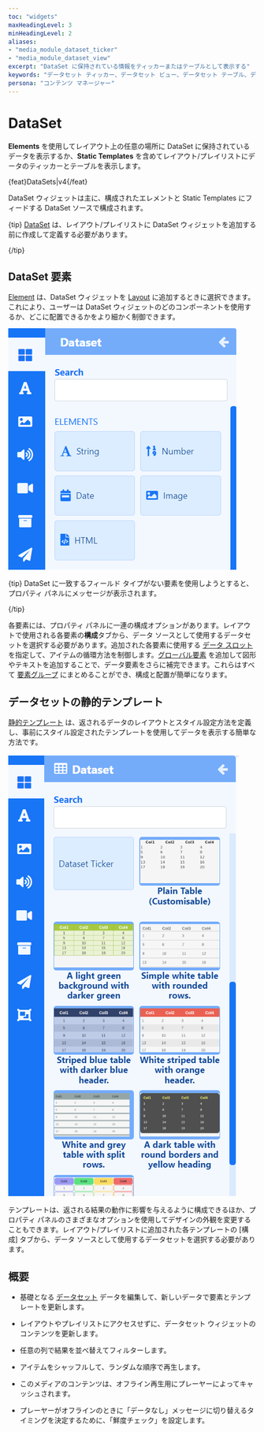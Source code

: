 ```yaml
---
toc: "widgets"
maxHeadingLevel: 3
minHeadingLevel: 2
aliases:
- "media_module_dataset_ticker"
- "media_module_dataset_view"
excerpt: "DataSet に保持されている情報をティッカーまたはテーブルとして表示する"
keywords: "データセット ティッカー、データセット ビュー、データセット テーブル、データセット エレメント、データセット テンプレート"
persona: "コンテンツ マネージャー"
---
```


# DataSet

**Elements** を使用してレイアウト上の任意の場所に DataSet に保持されているデータを表示するか、**Static Templates** を含めてレイアウト/プレイリストにデータのティッカーとテーブルを表示します。

{feat}DataSets|v4{/feat}

DataSet ウィジェットは主に、構成されたエレメントと Static Templates にフィードする DataSet ソースで構成されます。

{tip}
[DataSet](media_datasets.html) は、レイアウト/プレイリストに DataSet ウィジェットを追加する前に作成して定義する必要があります。

{/tip}

## DataSet 要素

[Element](layouts_editor#content-data-widgets-and-elements) は、DataSet ウィジェットを [Layout](layouts_editor.html) に追加するときに選択できます。これにより、ユーザーは DataSet ウィジェットのどのコンポーネントを使用するか、どこに配置できるかをより細かく制御できます。

![DataSet 要素](img/v4_media_module_dataset_elements.png)

{tip}
DataSet に一致するフィールド タイプがない要素を使用しようとすると、プロパティ パネルにメッセージが表示されます。

{/tip}

各要素には、プロパティ パネルに一連の構成オプションがあります。レイアウトで使用される各要素の**構成**タブから、データ ソースとして使用するデータセットを選択する必要があります。追加された各要素に使用する [データ スロット](layouts_editor.html#content-data-slots) を指定して、アイテムの循環方法を制御します。[グローバル要素](layouts_editor.html#content-global-elements) を追加して図形やテキストを追加することで、データ要素をさらに補完できます。これらはすべて [要素グループ](layouts_editor.html#content-grouping-elements) にまとめることができ、構成と配置が簡単になります。

## データセットの静的テンプレート

[静的テンプレート](layouts_editor.html#content-static-templates) は、返されるデータのレイアウトとスタイル設定方法を定義し、事前にスタイル設定されたテンプレートを使用してデータを表示する簡単な方法です。

![データセット テンプレート](img/v4_media_module_dataset_templates.png)

テンプレートは、返される結果の動作に影響を与えるように構成できるほか、プロパティ パネルのさまざまなオプションを使用してデザインの外観を変更することもできます。レイアウト/プレイリストに追加された各テンプレートの [構成] タブから、データ ソースとして使用するデータセットを選択する必要があります。

## 概要

- 基礎となる [データセット](media_datasets.html#content-adding-data-to-columns) データを編集して、新しいデータで要素とテンプレートを更新します。

- レイアウトやプレイリストにアクセスせずに、データセット ウィジェットのコンテンツを更新します。

- 任意の列で結果を並べ替えてフィルターします。

- アイテムをシャッフルして、ランダムな順序で再生します。

- このメディアのコンテンツは、オフライン再生用にプレーヤーによってキャッシュされます。

- プレーヤーがオフラインのときに「データなし」メッセージに切り替えるタイミングを決定するために、「鮮度チェック」を設定します。

